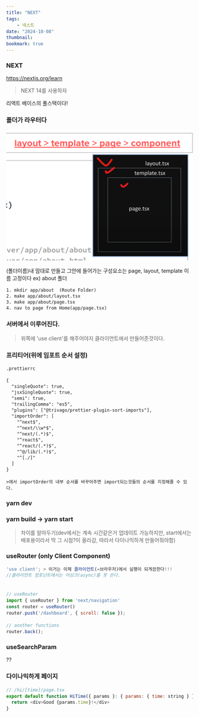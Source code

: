 ```yaml
---
title: "NEXT"
tags:
    - 넥스트
date: "2024-10-08"
thumbnail: 
bookmark: true
---
```


### NEXT
https://nextjs.org/learn

> NEXT 14를 사용하자

리액트 베이스의 풀스택이다!

### 폴더가 라우터다
![alt text](image.png)

(폴더이름)내 맘대로 만들고
그안에 들어가는 구성요소는 page, layout, template 이름 고정이다 
ex) about 폴더
```
1. mkdir app/about  (Route Folder)
2. make app/about/layout.tsx 
3. make app/about/page.tsx
4. nav to page from Home(app/page.tsx) 
```

### 서버에서 이루어진다.

> 위쪽에 'use client'를 해주어야지 클라이언트에서 만들어준것이다.


### 프리티어(위에 임포트 순서 설정)

```
.prettierrc

{
  "singleQuote": true,
  "jsxSingleQuote": true,
  "semi": true,
  "trailingComma": "es5",
  "plugins": ["@trivago/prettier-plugin-sort-imports"],
  "importOrder": [
    "^next$",
    "^next/\\w*$",
    "^next/(.*)$",
    "^react$",
    "^react/(.*)$",
    "^@/lib/(.*)$",
    "^[./]"
  ]
}

>에서 importOrder의 내부 순서를 바꾸어주면 import되는것들의 순서를 지정해줄 수 있다.

```


### yarn dev
### yarn build -> yarn start

> 차이를 알아두기(dev에서는 계속 시간같은거 업데이트 가능하지만, start에서는 배포용이라서 딱 그 시점?이 올라감, 따라서 다이나믹하게 만들어줘야함)


### useRouter (only Client Component)

```js
'use client'; > 이거는 이제 클라이언트(=브라우저)에서 실행이 되게끔한다!!!
//클라이언트 컴포넌트에서는 어싱크(async)를 못 쓴다.


// useRouter
import { useRouter } from 'next/navigation'
const router = useRouter()
router.push('/dashboard', { scroll: false });

// another functions
router.back();
```


### useSearchParam 


??


### 다이나믹하게 페이지

```js
// /hi/[time]/page.tsx                            
export default function HiTime({ params }: { params: { time: string } }) {
  return <div>Good {params.time}!</div>
}

```